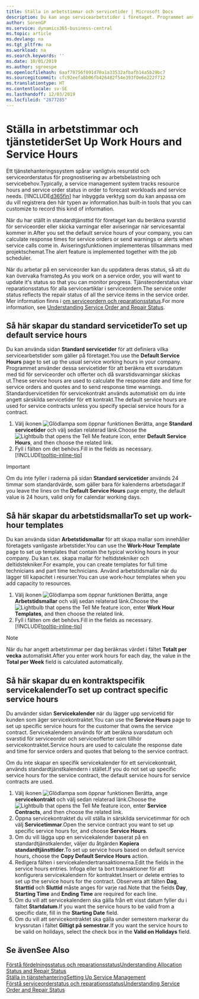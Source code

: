 ```yaml
---
title: Ställa in arbetstimmar och servicetider | Microsoft Docs
description: Du kan ange servicearbetstider i företaget. Programmet använder dessa servicetider för att beräkna ett svarsdatum med tid för serviceorder och offerter och då svarstidsvarningar skickas ut.
author: SorenGP
ms.service: dynamics365-business-central
ms.topic: article
ms.devlang: na
ms.tgt_pltfrm: na
ms.workload: na
ms.search.keywords: ''
ms.date: 10/01/2019
ms.author: sgroespe
ms.openlocfilehash: 6aaf78756f091d70a1a33532afbafb14a5b29bc7
ms.sourcegitcommit: cfc92eefa8b06fb426482f54e393f0e6e222f712
ms.translationtype: HT
ms.contentlocale: sv-SE
ms.lasthandoff: 12/03/2019
ms.locfileid: "2877285"
---
```

# <a name="set-up-work-hours-and-service-hours"></a><span data-ttu-id="e1a0d-104">Ställa in arbetstimmar och tjänstetider</span><span class="sxs-lookup"><span data-stu-id="e1a0d-104">Set Up Work Hours and Service Hours</span></span>
<span data-ttu-id="e1a0d-105">Ett tjänstehanteringssystem spårar vanligtvis resurstid och serviceorderstatus för prognostisering av arbetsbelastning och servicebehov.</span><span class="sxs-lookup"><span data-stu-id="e1a0d-105">Typically, a service management system tracks resource hours and service order status in order to forecast workloads and service needs.</span></span> [!INCLUDE[d365fin](includes/d365fin_md.md)] <span data-ttu-id="e1a0d-106">har inbyggda verktyg som du kan anpassa om du vill registrera den här typen av information.</span><span class="sxs-lookup"><span data-stu-id="e1a0d-106">has built-in tools that you can customize to record this kind of information.</span></span>  
  
<span data-ttu-id="e1a0d-107">När du har ställt in standardtjänsttid för företaget kan du beräkna svarstid för serviceorder eller skicka varningar eller aviseringar när servicesamtal kommer in.</span><span class="sxs-lookup"><span data-stu-id="e1a0d-107">After you set the default service hours of your company, you can calculate response times for service orders or send warnings or alerts when service calls come in.</span></span> <span data-ttu-id="e1a0d-108">Aviseringsfunktionen implementeras tillsammans med projektschemat.</span><span class="sxs-lookup"><span data-stu-id="e1a0d-108">The alert feature is implemented together with the job scheduler.</span></span>   
  
<span data-ttu-id="e1a0d-109">När du arbetar på en serviceorder kan du uppdatera deras status, så att du kan övervaka framsteg.</span><span class="sxs-lookup"><span data-stu-id="e1a0d-109">As you work on a service order, you will want to update it's status so that you can monitor progress.</span></span> <span data-ttu-id="e1a0d-110">Tjänsteorderstatus visar reparationsstatus för alla serviceartiklar i serviceordern.</span><span class="sxs-lookup"><span data-stu-id="e1a0d-110">The service order status reflects the repair status of all the service items in the service order.</span></span> <span data-ttu-id="e1a0d-111">Mer information finns i [om serviceordern och reparationsstatus](service-order-repair-status.md).</span><span class="sxs-lookup"><span data-stu-id="e1a0d-111">For more information, see [Understanding Service Order and Repair Status](service-order-repair-status.md).</span></span> 

## <a name="to-set-up-default-service-hours"></a><span data-ttu-id="e1a0d-112">Så här skapar du standard servicetider</span><span class="sxs-lookup"><span data-stu-id="e1a0d-112">To set up default service hours</span></span>  
<span data-ttu-id="e1a0d-113">Du kan använda sidan **Standard servicetider** för att definiera vilka servicearbetstider som gäller på företaget.</span><span class="sxs-lookup"><span data-stu-id="e1a0d-113">You use the **Default Service Hours** page to set up the usual service working hours in your company.</span></span> <span data-ttu-id="e1a0d-114">Programmet använder dessa servicetider för att beräkna ett svarsdatum med tid för serviceorder och offerter och då svarstidsvarningar skickas ut.</span><span class="sxs-lookup"><span data-stu-id="e1a0d-114">These service hours are used to calculate the response date and time for service orders and quotes and to send response time warnings.</span></span> <span data-ttu-id="e1a0d-115">Standardservicetiden för servicekontrakt används automatiskt om du inte angett särskilda servicetider för ett kontrakt.</span><span class="sxs-lookup"><span data-stu-id="e1a0d-115">The default service hours are used for service contracts unless you specify special service hours for a contract.</span></span>  
  
1. <span data-ttu-id="e1a0d-116">Välj ikonen ![Glödlampa som öppnar funktionen Berätta](media/ui-search/search_small.png "Berätta vad du vill göra"), ange **Standard servicetider** och välj sedan relaterad länk.</span><span class="sxs-lookup"><span data-stu-id="e1a0d-116">Choose the ![Lightbulb that opens the Tell Me feature](media/ui-search/search_small.png "Tell me what you want to do") icon, enter **Default Service Hours**, and then choose the related link.</span></span>  
2. <span data-ttu-id="e1a0d-117">Fyll i fälten om det behövs.</span><span class="sxs-lookup"><span data-stu-id="e1a0d-117">Fill in the fields as necessary.</span></span> [!INCLUDE[tooltip-inline-tip](includes/tooltip-inline-tip_md.md)]  
  
> [!IMPORTANT]  
>  <span data-ttu-id="e1a0d-118">Om du inte fyller i raderna på sidan **Standard servicetider** används 24 timmar som standardvärde, som gäller bara för kalenderns arbetsdagar.</span><span class="sxs-lookup"><span data-stu-id="e1a0d-118">If you leave the lines on the **Default Service Hours** page empty, the default value is 24 hours, valid only for calendar working days.</span></span>  
  
## <a name="to-set-up-work-hour-templates"></a><span data-ttu-id="e1a0d-119">Så här skapar du arbetstidsmallar</span><span class="sxs-lookup"><span data-stu-id="e1a0d-119">To set up work-hour templates</span></span>
<span data-ttu-id="e1a0d-120">Du kan använda sidan **Arbetstidsmallar** för att skapa mallar som innehåller företagets vanligaste arbetstider.</span><span class="sxs-lookup"><span data-stu-id="e1a0d-120">You can use the **Work-Hour Template** page to set up templates that contain the typical working hours in your company.</span></span> <span data-ttu-id="e1a0d-121">Du kan t.ex. skapa mallar för heltidstekniker och deltidstekniker.</span><span class="sxs-lookup"><span data-stu-id="e1a0d-121">For example, you can create templates for full time technicians and part time technicians.</span></span> <span data-ttu-id="e1a0d-122">Använd arbetstidsmallar när du lägger till kapacitet i resurser.</span><span class="sxs-lookup"><span data-stu-id="e1a0d-122">You can use work-hour templates when you add capacity to resources.</span></span>  
  
1. <span data-ttu-id="e1a0d-123">Välj ikonen ![Glödlampa som öppnar funktionen Berätta](media/ui-search/search_small.png "Berätta vad du vill göra"), ange **Arbetstidsmallar** och välj sedan relaterad länk.</span><span class="sxs-lookup"><span data-stu-id="e1a0d-123">Choose the ![Lightbulb that opens the Tell Me feature](media/ui-search/search_small.png "Tell me what you want to do") icon, enter **Work Hour Templates**, and then choose the related link.</span></span>  
2. <span data-ttu-id="e1a0d-124">Fyll i fälten om det behövs.</span><span class="sxs-lookup"><span data-stu-id="e1a0d-124">Fill in the fields as necessary.</span></span> [!INCLUDE[tooltip-inline-tip](includes/tooltip-inline-tip_md.md)]  
  
> [!Note]
> <span data-ttu-id="e1a0d-125">När du har angett arbetstimmar per dag beräknas värdet i fältet **Totalt per vecka** automatiskt.</span><span class="sxs-lookup"><span data-stu-id="e1a0d-125">After you enter work hours for each day, the value in the **Total per Week** field is calculated automatically.</span></span>  

## <a name="to-set-up-contract-specific-service-hours"></a><span data-ttu-id="e1a0d-126">Så här skapar du en kontraktspecifik servicekalender</span><span class="sxs-lookup"><span data-stu-id="e1a0d-126">To set up contract specific service hours</span></span>  
<span data-ttu-id="e1a0d-127">Du använder sidan **Servicekalender** när du lägger upp servicetid för kunden som äger servicekontraktet.</span><span class="sxs-lookup"><span data-stu-id="e1a0d-127">You can use the **Service Hours** page to set up specific service hours for the customer that owns the service contract.</span></span> <span data-ttu-id="e1a0d-128">Servicekalendern används för att beräkna svarsdatum och svarstid för serviceorder och serviceofferter som tillhör servicekontraktet.</span><span class="sxs-lookup"><span data-stu-id="e1a0d-128">Service hours are used to calculate the response date and time for service orders and quotes that belong to the service contract.</span></span>  
  
<span data-ttu-id="e1a0d-129">Om du inte skapar en specifik servicekalender för ett servicekontrakt, används standardtjänstkalendern i stället.</span><span class="sxs-lookup"><span data-stu-id="e1a0d-129">If you do not set up specific service hours for the service contract, the default service hours for service contracts are used.</span></span>  
  
1. <span data-ttu-id="e1a0d-130">Välj ikonen ![Glödlampa som öppnar funktionen Berätta](media/ui-search/search_small.png "Berätta vad du vill göra"), ange **servicekontrakt** och välj sedan relaterad länk.</span><span class="sxs-lookup"><span data-stu-id="e1a0d-130">Choose the ![Lightbulb that opens the Tell Me feature](media/ui-search/search_small.png "Tell me what you want to do") icon, enter **Service Contracts**, and then choose the related link.</span></span>  
2. <span data-ttu-id="e1a0d-131">Öppna servicekontraktet du vill ställa in särskilda servicetimmar för och välj **Servicetimmar**.</span><span class="sxs-lookup"><span data-stu-id="e1a0d-131">Open the service contract you want to set up specific service hours for, and choose **Service Hours**.</span></span>  
4. <span data-ttu-id="e1a0d-132">Om du vill lägga upp en servicekalender baserat på en standardtjänstkalender, väljer du åtgärden **Kopiera standardtjänsttider**.</span><span class="sxs-lookup"><span data-stu-id="e1a0d-132">To set up service hours based on default service hours, choose the **Copy Default Service Hours** action.</span></span>  
5. <span data-ttu-id="e1a0d-133">Redigera fälten i servicekalendertransaktionerna.</span><span class="sxs-lookup"><span data-stu-id="e1a0d-133">Edit the fields in the service hours entries.</span></span> <span data-ttu-id="e1a0d-134">Infoga eller ta bort transaktioner för att konfigurera servicekalendern för kontraktet.</span><span class="sxs-lookup"><span data-stu-id="e1a0d-134">Insert or delete entries to set up the service hours for the contract.</span></span> <span data-ttu-id="e1a0d-135">Observera att fälten **Dag**, **Starttid** och **Sluttid** måste anges för varje rad.</span><span class="sxs-lookup"><span data-stu-id="e1a0d-135">Note that the fields **Day**, **Starting Time** and **Ending Time** are required for each line.</span></span>  
6. <span data-ttu-id="e1a0d-136">Om du vill att servicekalendern ska gälla från ett visst datum fyller du i fältet **Startdatum**.</span><span class="sxs-lookup"><span data-stu-id="e1a0d-136">If you want the service hours to be valid from a specific date, fill in the **Starting Date** field.</span></span>  
7. <span data-ttu-id="e1a0d-137">Om du vill att servicekontraktet ska gälla under semestern markerar du kryssrutan i fältet **Giltigt på semestrar**.</span><span class="sxs-lookup"><span data-stu-id="e1a0d-137">If you want the service hours to be valid on holidays, select the check box in the **Valid on Holidays** field.</span></span>  

## <a name="see-also"></a><span data-ttu-id="e1a0d-138">Se även</span><span class="sxs-lookup"><span data-stu-id="e1a0d-138">See Also</span></span>  
[<span data-ttu-id="e1a0d-139">Förstå fördelningsstatus och reparationsstatus</span><span class="sxs-lookup"><span data-stu-id="e1a0d-139">Understanding Allocation Status and Repair Status</span></span>](service-allocation-status-and-repair-status.md)  
[<span data-ttu-id="e1a0d-140">Ställa in tjänstehantering</span><span class="sxs-lookup"><span data-stu-id="e1a0d-140">Setting Up Service Management</span></span>](service-setup-service.md)  
[<span data-ttu-id="e1a0d-141">Förstå serviceorderstatus och reparationsstatus</span><span class="sxs-lookup"><span data-stu-id="e1a0d-141">Understanding Service Order and Repair Status</span></span>](service-order-repair-status.md)  
